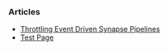 
### Articles

- [Throttling Event Driven Synapse Pipelines](/ThrottlingEventDrivenSynapsePipelines.md)
- [Test Page](/test.md)
